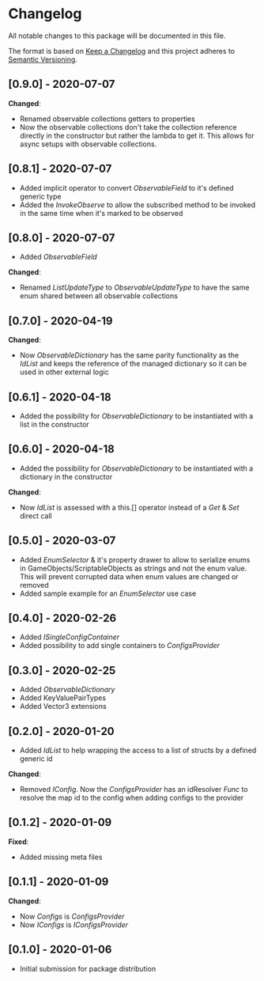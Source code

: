 # Changelog
All notable changes to this package will be documented in this file.

The format is based on [Keep a Changelog](http://keepachangelog.com/en/1.0.0/)
and this project adheres to [Semantic Versioning](http://semver.org/spec/v2.0.0.html).

## [0.9.0] - 2020-07-07

**Changed**: 
- Renamed observable collections getters to properties
- Now the observable collections don't take the collection reference directly in the constructor but rather the lambda to get it. This allows for async setups with observable collections.

## [0.8.1] - 2020-07-07

- Added implicit operator to convert *ObservableField* to it's defined generic type
- Added the *InvokeObserve* to allow the subscribed method to be invoked in the same time when it's marked to be observed

## [0.8.0] - 2020-07-07

- Added *ObservableField*

**Changed**: 
- Renamed *ListUpdateType* to *ObservableUpdateType* to have the same enum shared between all observable collections

## [0.7.0] - 2020-04-19

**Changed**: 
- Now *ObservableDictionary* has the same parity functionality as the *IdList* and keeps the reference of the managed dictionary so it can be used in other external logic

## [0.6.1] - 2020-04-18

- Added the possibility for *ObservableDictionary* to be instantiated with a list in the constructor

## [0.6.0] - 2020-04-18

- Added the possibility for *ObservableDictionary* to be instantiated with a dictionary in the constructor

**Changed**: 
- Now *IdList* is assessed with a this.[] operator instead of a *Get* & *Set* direct call

## [0.5.0] - 2020-03-07

- Added *EnumSelector<T>* & it's property drawer to allow to serialize enums in GameObjects/ScriptableObjects as strings and not the enum value. This will prevent corrupted data when enum values are changed or removed
- Added sample example for an *EnumSelector<T>* use case

## [0.4.0] - 2020-02-26

- Added *ISingleConfigContainer*
- Added possibility to add single containers to *ConfigsProvider*

## [0.3.0] - 2020-02-25

- Added *ObservableDictionary*
- Added KeyValuePairTypes
- Added Vector3 extensions

## [0.2.0] - 2020-01-20

- Added *IdList* to help wrapping the access to a list of structs by a defined generic id

**Changed**: 
- Removed *IConfig*. Now the *ConfigsProvider* has an idResolver *Func* to resolve the map id to the config when adding configs to the provider

## [0.1.2] - 2020-01-09

**Fixed**: 
- Added missing meta files

## [0.1.1] - 2020-01-09

**Changed**: 
- Now *Configs* is *ConfigsProvider*
- Now *IConfigs* is *IConfigsProvider*

## [0.1.0] - 2020-01-06

- Initial submission for package distribution
